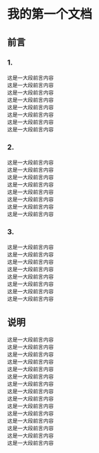 # 我的第一个文档

## 前言

### 1.
```
这是一大段前言内容
这是一大段前言内容
这是一大段前言内容
这是一大段前言内容
这是一大段前言内容
这是一大段前言内容
这是一大段前言内容
这是一大段前言内容
```

### 2.
```
这是一大段前言内容
这是一大段前言内容
这是一大段前言内容
这是一大段前言内容
这是一大段前言内容
这是一大段前言内容
这是一大段前言内容
这是一大段前言内容
```

### 3.
```
这是一大段前言内容
这是一大段前言内容
这是一大段前言内容
这是一大段前言内容
这是一大段前言内容
这是一大段前言内容
这是一大段前言内容
这是一大段前言内容
```

## 说明
```
这是一大段前言内容
这是一大段前言内容
这是一大段前言内容
这是一大段前言内容
这是一大段前言内容
这是一大段前言内容
这是一大段前言内容
这是一大段前言内容
这是一大段前言内容
这是一大段前言内容
这是一大段前言内容
这是一大段前言内容
这是一大段前言内容
这是一大段前言内容
这是一大段前言内容
```